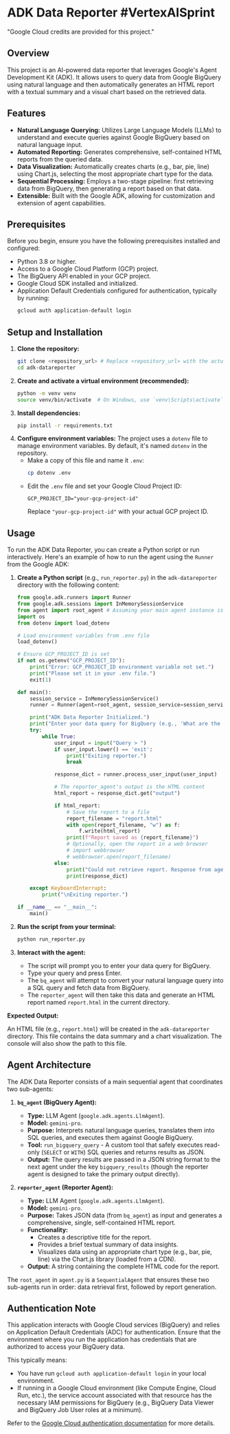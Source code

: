 # ADK Data Reporter #VertexAISprint

"Google Cloud credits are provided for this project."

## Overview

This project is an AI-powered data reporter that leverages Google's Agent Development Kit (ADK). It allows users to query data from Google BigQuery using natural language and then automatically generates an HTML report with a textual summary and a visual chart based on the retrieved data.

## Features

- **Natural Language Querying:** Utilizes Large Language Models (LLMs) to understand and execute queries against Google BigQuery based on natural language input.
- **Automated Reporting:** Generates comprehensive, self-contained HTML reports from the queried data.
- **Data Visualization:** Automatically creates charts (e.g., bar, pie, line) using Chart.js, selecting the most appropriate chart type for the data.
- **Sequential Processing:** Employs a two-stage pipeline: first retrieving data from BigQuery, then generating a report based on that data.
- **Extensible:** Built with the Google ADK, allowing for customization and extension of agent capabilities.

## Prerequisites

Before you begin, ensure you have the following prerequisites installed and configured:

- Python 3.8 or higher.
- Access to a Google Cloud Platform (GCP) project.
- The BigQuery API enabled in your GCP project.
- Google Cloud SDK installed and initialized.
- Application Default Credentials configured for authentication, typically by running:
  ```bash
  gcloud auth application-default login
  ```

## Setup and Installation

1.  **Clone the repository:**
    ```bash
    git clone <repository_url> # Replace <repository_url> with the actual URL
    cd adk-datareporter
    ```
2.  **Create and activate a virtual environment (recommended):**
    ```bash
    python -m venv venv
    source venv/bin/activate  # On Windows, use `venv\Scripts\activate`
    ```
3.  **Install dependencies:**
    ```bash
    pip install -r requirements.txt
    ```
4.  **Configure environment variables:**
    The project uses a `dotenv` file to manage environment variables. By default, it's named `dotenv` in the repository.
    *   Make a copy of this file and name it `.env`:
        ```bash
        cp dotenv .env
        ```
    *   Edit the `.env` file and set your Google Cloud Project ID:
        ```
        GCP_PROJECT_ID="your-gcp-project-id"
        ```
        Replace `"your-gcp-project-id"` with your actual GCP project ID.

## Usage

To run the ADK Data Reporter, you can create a Python script or run interactively. Here's an example of how to run the agent using the `Runner` from the Google ADK:

1.  **Create a Python script** (e.g., `run_reporter.py`) in the `adk-datareporter` directory with the following content:

    ```python
    from google.adk.runners import Runner
    from google.adk.sessions import InMemorySessionService
    from agent import root_agent # Assuming your main agent instance is root_agent in agent.py
    import os
    from dotenv import load_dotenv

    # Load environment variables from .env file
    load_dotenv()

    # Ensure GCP_PROJECT_ID is set
    if not os.getenv("GCP_PROJECT_ID"):
        print("Error: GCP_PROJECT_ID environment variable not set.")
        print("Please set it in your .env file.")
        exit(1)

    def main():
        session_service = InMemorySessionService()
        runner = Runner(agent=root_agent, session_service=session_service)

        print("ADK Data Reporter Initialized.")
        print("Enter your data query for BigQuery (e.g., 'What are the total sales per product category last quarter?'):")
        try:
            while True:
                user_input = input("Query > ")
                if user_input.lower() == 'exit':
                    print("Exiting reporter.")
                    break

                response_dict = runner.process_user_input(user_input)

                # The reporter_agent's output is the HTML content
                html_report = response_dict.get("output")

                if html_report:
                    # Save the report to a file
                    report_filename = "report.html"
                    with open(report_filename, "w") as f:
                        f.write(html_report)
                    print(f"Report saved as {report_filename}")
                    # Optionally, open the report in a web browser
                    # import webbrowser
                    # webbrowser.open(report_filename)
                else:
                    print("Could not retrieve report. Response from agent:")
                    print(response_dict)

        except KeyboardInterrupt:
            print("\nExiting reporter.")

    if __name__ == "__main__":
        main()
    ```

2.  **Run the script from your terminal:**
    ```bash
    python run_reporter.py
    ```

3.  **Interact with the agent:**
    *   The script will prompt you to enter your data query for BigQuery.
    *   Type your query and press Enter.
    *   The `bq_agent` will attempt to convert your natural language query into a SQL query and fetch data from BigQuery.
    *   The `reporter_agent` will then take this data and generate an HTML report named `report.html` in the current directory.

**Expected Output:**

An HTML file (e.g., `report.html`) will be created in the `adk-datareporter` directory. This file contains the data summary and a chart visualization. The console will also show the path to this file.

## Agent Architecture

The ADK Data Reporter consists of a main sequential agent that coordinates two sub-agents:

1.  **`bq_agent` (BigQuery Agent):**
    *   **Type:** LLM Agent (`google.adk.agents.LlmAgent`).
    *   **Model:** `gemini-pro`.
    *   **Purpose:** Interprets natural language queries, translates them into SQL queries, and executes them against Google BigQuery.
    *   **Tool:** `run_bigquery_query` - A custom tool that safely executes read-only (`SELECT` or `WITH`) SQL queries and returns results as JSON.
    *   **Output:** The query results are passed in a JSON string format to the next agent under the key `bigquery_results` (though the reporter agent is designed to take the primary output directly).

2.  **`reporter_agent` (Reporter Agent):**
    *   **Type:** LLM Agent (`google.adk.agents.LlmAgent`).
    *   **Model:** `gemini-pro`.
    *   **Purpose:** Takes JSON data (from `bq_agent`) as input and generates a comprehensive, single, self-contained HTML report.
    *   **Functionality:**
        *   Creates a descriptive title for the report.
        *   Provides a brief textual summary of data insights.
        *   Visualizes data using an appropriate chart type (e.g., bar, pie, line) via the Chart.js library (loaded from a CDN).
    *   **Output:** A string containing the complete HTML code for the report.

The `root_agent` in `agent.py` is a `SequentialAgent` that ensures these two sub-agents run in order: data retrieval first, followed by report generation.

## Authentication Note

This application interacts with Google Cloud services (BigQuery) and relies on Application Default Credentials (ADC) for authentication. Ensure that the environment where you run the application has credentials that are authorized to access your BigQuery data.

This typically means:
- You have run `gcloud auth application-default login` in your local environment.
- If running in a Google Cloud environment (like Compute Engine, Cloud Run, etc.), the service account associated with that resource has the necessary IAM permissions for BigQuery (e.g., BigQuery Data Viewer and BigQuery Job User roles at a minimum).

Refer to the [Google Cloud authentication documentation](https://cloud.google.com/docs/authentication/provide-credentials-adc) for more details.


